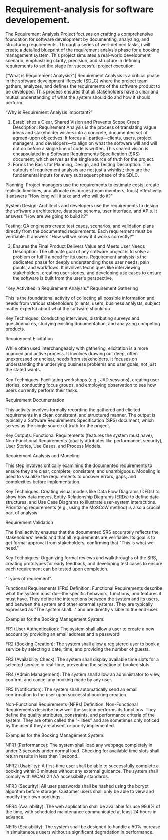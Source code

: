 # Requirement-analysis for software developement.
The Requirement Analysis Project focuses on crafting a comprehensive foundation for software development by documenting, analyzing, and structuring requirements. Through a series of well-defined tasks, i will create a detailed blueprint of the requirement analysis phase for a booking management system. This project simulates a real-world development scenario, emphasizing clarity, precision, and structure in defining requirements to set the stage for successful project execution.

["What is Requirement Analysis?"]
Requirement Analysis is a critical phase in the software development lifecycle (SDLC) where the project team gathers, analyzes, and defines the requirements of the software product to be developed. This process ensures that all stakeholders have a clear and mutual understanding of what the system should do and how it should perform.

“Why is Requirement Analysis Important?”
1. Establishes a Clear, Shared Vision and Prevents Scope Creep
Description:
Requirement Analysis is the process of translating vague ideas and stakeholder wishes into a concrete, documented set of agreed-upon objectives. It forces all parties—clients, users, project managers, and developers—to align on what the software will and will not do before a single line of code is written. This shared vision is encapsulated in a Software Requirements Specification (SRS) document, which serves as the single source of truth for the project.
2. Forms the Basis for Planning, Design, and Testing
Description:
The outputs of requirement analysis are not just a wishlist; they are the fundamental inputs for every subsequent phase of the SDLC.

Planning: Project managers use the requirements to estimate costs, create realistic timelines, and allocate resources (team members, tools) effectively. It answers "How long will it take and who will do it?"

System Design: Architects and developers use the requirements to design the software's architecture, database schema, user interface, and APIs. It answers "How are we going to build it?"

Testing: QA engineers create test cases, scenarios, and validation plans directly from the documented requirements. Each requirement must be verifiable. It answers "How will we know if it works correctly?"

3. Ensures the Final Product Delivers Value and Meets User Needs
Description:
The ultimate goal of any software project is to solve a problem or fulfill a need for its users. Requirement analysis is the dedicated phase for deeply understanding those user needs, pain points, and workflows. It involves techniques like interviewing stakeholders, creating user stories, and developing use cases to ensure the software is built from the user's perspective.

 “Key Activities in Requirement Analysis.”
 Requirement Gathering

This is the foundational activity of collecting all possible information and needs from various stakeholders (clients, users, business analysts, subject matter experts) about what the software should do.

Key Techniques: Conducting interviews, distributing surveys and questionnaires, studying existing documentation, and analyzing competing products.

Requirement Elicitation

While often used interchangeably with gathering, elicitation is a more nuanced and active process. It involves drawing out deep, often unexpressed or unclear, needs from stakeholders. It focuses on understanding the underlying business problems and user goals, not just the stated wants.

Key Techniques: Facilitating workshops (e.g., JAD sessions), creating user stories, conducting focus groups, and employing observation to see how users currently perform their tasks.

Requirement Documentation

This activity involves formally recording the gathered and elicited requirements in a clear, consistent, and structured manner. The output is typically a Software Requirements Specification (SRS) document, which serves as the single source of truth for the project.

Key Outputs: Functional Requirements (features the system must have), Non-Functional Requirements (quality attributes like performance, security), User Stories, Use Cases, and Process Models.

Requirement Analysis and Modeling

This step involves critically examining the documented requirements to ensure they are clear, complete, consistent, and unambiguous. Modeling is used to visualize the requirements to uncover errors, gaps, and complexities before implementation.

Key Techniques: Creating visual models like Data Flow Diagrams (DFDs) to show how data moves, Entity-Relationship Diagrams (ERDs) to define data structures, and Use Case Diagrams to illustrate user-system interactions. Prioritizing requirements (e.g., using the MoSCoW method) is also a crucial part of analysis.

Requirement Validation

The final activity ensures that the documented SRS accurately reflects the stakeholders' needs and that all requirements are verifiable. Its goal is to get formal approval from stakeholders, confirming that "This is what we need."

Key Techniques: Organizing formal reviews and walkthroughs of the SRS, creating prototypes for early feedback, and developing test cases to ensure each requirement can be tested upon completion.

"Types of reqirement".

Functional Requirements (FRs)
Definition: Functional Requirements describe what the system must do—the specific behaviors, functions, and features it must have. They define the interactions between the system and its users, and between the system and other external systems. They are typically expressed as "The system shall..." and are directly visible to the end-user.

Examples for the Booking Management System:

FR1 (User Authentication): The system shall allow a user to create a new account by providing an email address and a password.

FR2 (Booking Creation): The system shall allow a registered user to book a service by selecting a date, time, and providing the number of guests.

FR3 (Availability Check): The system shall display available time slots for a selected service in real-time, preventing the selection of booked slots.

FR4 (Admin Management): The system shall allow an administrator to view, confirm, and cancel any booking made by any user.

FR5 (Notification): The system shall automatically send an email confirmation to the user upon successful booking creation.

Non-Functional Requirements (NFRs)
Definition: Non-Functional Requirements describe how well the system performs its functions. They define the quality attributes, constraints, and performance criteria of the system. They are often called the "-ilities" and are sometimes only noticed by the user if they are absent or poorly implemented.

Examples for the Booking Management System:

NFR1 (Performance): The system shall load any webpage completely in under 3 seconds under normal load. Checking for available time slots shall return results in less than 1 second.

NFR2 (Usability): A first-time user shall be able to successfully complete a booking within 3 minutes without any external guidance. The system shall comply with WCAG 2.1 AA accessibility standards.

NFR3 (Security): All user passwords shall be hashed using the bcrypt algorithm before storage. Customer users shall only be able to view and modify their own bookings.

NFR4 (Availability): The web application shall be available for use 99.8% of the time, with scheduled maintenance communicated at least 24 hours in advance.

NFR5 (Scalability): The system shall be designed to handle a 50% increase in simultaneous users without a significant degradation in performance.


